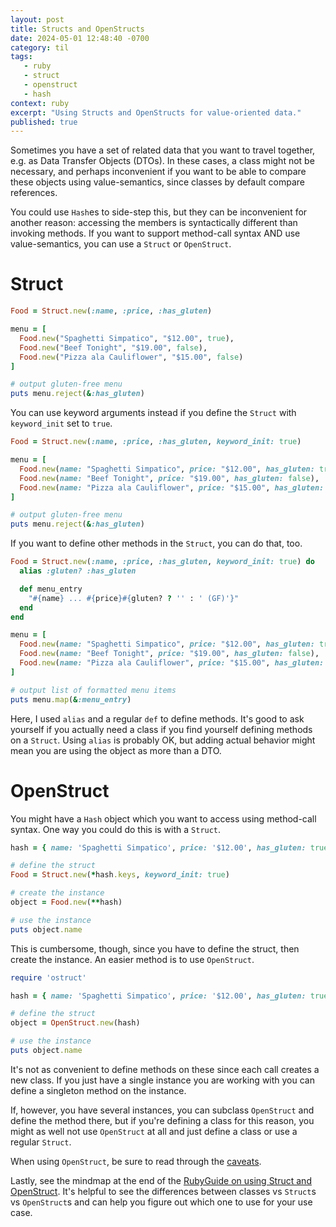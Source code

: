 ```yaml
---
layout: post
title: Structs and OpenStructs
date: 2024-05-01 12:48:40 -0700
category: til
tags: 
   - ruby
   - struct
   - openstruct
   - hash
context: ruby
excerpt: "Using Structs and OpenStructs for value-oriented data."
published: true
---
```


Sometimes you have a set of related data that you want to travel together, e.g.
as Data Transfer Objects (DTOs). In these cases, a class might not be necessary,
and perhaps inconvenient if you want to be able to compare these objects using
value-semantics, since classes by default compare references.

You could use `Hash`es to side-step this, but they can be inconvenient for
another reason: accessing the members is syntactically different than invoking
methods. If you want to support method-call syntax AND use value-semantics, you
can use a `Struct` or `OpenStruct`.

# Struct

```ruby
Food = Struct.new(:name, :price, :has_gluten)

menu = [
  Food.new("Spaghetti Simpatico", "$12.00", true),
  Food.new("Beef Tonight", "$19.00", false),
  Food.new("Pizza ala Cauliflower", "$15.00", false)
]

# output gluten-free menu
puts menu.reject(&:has_gluten)
```

You can use keyword arguments instead if you define the `Struct` with `keyword_init` set to `true`.

```ruby
Food = Struct.new(:name, :price, :has_gluten, keyword_init: true)

menu = [
  Food.new(name: "Spaghetti Simpatico", price: "$12.00", has_gluten: true),
  Food.new(name: "Beef Tonight", price: "$19.00", has_gluten: false),
  Food.new(name: "Pizza ala Cauliflower", price: "$15.00", has_gluten: false)
]

# output gluten-free menu
puts menu.reject(&:has_gluten)
```

If you want to define other methods in the `Struct`, you can do that, too.

```ruby
Food = Struct.new(:name, :price, :has_gluten, keyword_init: true) do
  alias :gluten? :has_gluten

  def menu_entry
    "#{name} ... #{price}#{gluten? ? '' : ' (GF)'}"
  end
end

menu = [
  Food.new(name: "Spaghetti Simpatico", price: "$12.00", has_gluten: true),
  Food.new(name: "Beef Tonight", price: "$19.00", has_gluten: false),
  Food.new(name: "Pizza ala Cauliflower", price: "$15.00", has_gluten: false)
]

# output list of formatted menu items
puts menu.map(&:menu_entry)
```

Here, I used `alias` and a regular `def` to define methods. It's good to ask
yourself if you actually need a class if you find yourself defining methods on a
`Struct`. Using `alias` is probably OK, but adding actual behavior might mean
you are using the object as more than a DTO.

# OpenStruct

You might have a `Hash` object which you want to access using method-call
syntax. One way you could do this is with a `Struct`.

```ruby
hash = { name: 'Spaghetti Simpatico', price: '$12.00', has_gluten: true }

# define the struct
Food = Struct.new(*hash.keys, keyword_init: true)

# create the instance
object = Food.new(**hash)

# use the instance
puts object.name
```

This is cumbersome, though, since you have to define the struct, then create the
instance. An easier method is to use `OpenStruct`.

```ruby
require 'ostruct'

hash = { name: 'Spaghetti Simpatico', price: '$12.00', has_gluten: true }

# define the struct
object = OpenStruct.new(hash)

# use the instance
puts object.name
```

It's not as convenient to define methods on these since each call creates a new
class. If you just have a single instance you are working with you can define a
singleton method on the instance.

If, however, you have several instances, you can subclass `OpenStruct` and
define the method there, but if you're defining a class for this reason, you
might as well not use `OpenStruct` at all and just define a class or use a
regular `Struct`.

When using `OpenStruct`, be sure to read through the
[caveats](https://rubydoc.info/stdlib/ostruct/OpenStruct).

Lastly, see the mindmap at the end of the
[RubyGuide on using Struct and OpenStruct](https://www.rubyguides.com/2017/06/ruby-struct-and-openstruct/).
It's helpful to see the differences between classes vs `Struct`s vs
`OpenStruct`s and can help you figure out which one to use for your use case.
